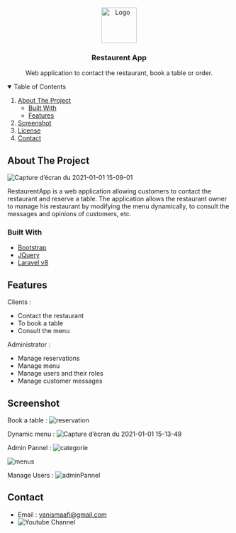 

<!-- PROJECT LOGO -->
<br />
<p align="center">
  <a href="https://github.com/yanismaafi/Restaurent-App">
    <img src="img/logo.png" alt="Logo" width="80" height="80">
  </a>

  <h3 align="center">Restaurent App</h3>

  <p align="center">
     Web application to contact the restaurant, book a table or order.
    <br />
  </p>
</p>


<!-- TABLE OF CONTENTS -->
<details open="open">
  <summary>Table of Contents</summary>
  <ol>
    <li>
      <a href="#about-the-project">About The Project</a>
      <ul>
        <li><a href="#built-with">Built With</a></li>
        <li><a href="#built-with">Features</a></li>
      </ul>
    </li>
    <li><a href="#usage">Screenshot</a></li>
    <li><a href="#license">License</a></li>
    <li><a href="#contact">Contact</a></li>
  </ol>
</details>



<!-- ABOUT THE PROJECT -->
## About The Project

![Capture d’écran du 2021-01-01 15-09-01](https://user-images.githubusercontent.com/73799452/103440118-5820da80-4c43-11eb-819e-d6b62d1f6009.png)

RestaurentApp is a web application allowing customers to contact the restaurant and reserve a table.
The application allows the restaurant owner to manage his restaurant by modifying the menu dynamically, to consult the messages and opinions of customers, etc.


### Built With

* [Bootstrap](https://getbootstrap.com)
* [JQuery](https://jquery.com)
* [Laravel v8](https://laravel.com)



<!-- FEATURES -->
## Features

Clients :

* Contact the restaurant
* To book a table
* Consult the menu

Administrator :

* Manage reservations
* Manage menu
* Manage users and their roles
* Manage customer messages

<!-- SCREENSHOT -->
## Screenshot

Book a table :
![reservation](https://user-images.githubusercontent.com/73799452/103440168-ae8e1900-4c43-11eb-8b8a-b87b9a72f55a.png)

Dynamic menu :
![Capture d’écran du 2021-01-01 15-13-49](https://user-images.githubusercontent.com/73799452/103440203-fb71ef80-4c43-11eb-9f3d-074408e561fb.png)

Admin Pannel :
![categorie](https://user-images.githubusercontent.com/73799452/103440918-00d23880-4c4a-11eb-8804-756aeccc789d.png)

![menus](https://user-images.githubusercontent.com/73799452/103440923-0b8ccd80-4c4a-11eb-9325-7b5738722a56.png)

Manage Users :
![adminPannel](https://user-images.githubusercontent.com/73799452/103440967-95d53180-4c4a-11eb-88ac-5b22f418b070.png)


<!-- CONTACT -->
## Contact

* Email : yanismaafi@gmail.com
* ![Youtube Channel](https://www.youtube.com/channel/UC0_Xt0C99L9kCTSR_cu6iTw)

